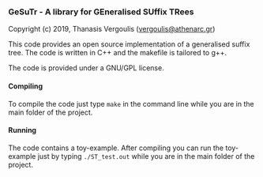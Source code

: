 ### GeSuTr - A library for GEneralised SUffix TRees

Copyright (c) 2019, Thanasis Vergoulis (vergoulis@athenarc.gr)

This code provides an open source implementation of a generalised suffix tree. The code is written in C++ and the makefile is tailored to g++. 

The code is provided under a GNU/GPL license. 

#### Compiling

To compile the code just type `make` in the command line while you are in the main folder of the project. 

#### Running

The code contains a toy-example. After compiling you can run the toy-example just by typing `./ST_test.out` while you are in the main folder of the project. 